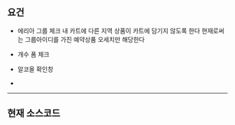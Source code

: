 ## 요건
- 에리아 그룹 체크
내 카트에 다른 지역 상품이 카트에 담기지 않도록 한다
현재로써는 그룹아이디를 가진 예약상품 오세치만 해당한다

- 개수 폼 체크

- 알코올 확인창

-  

----
## 현재 소스코드
